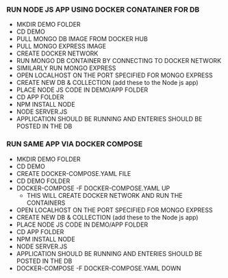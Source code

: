 ### RUN NODE JS APP USING DOCKER CONATAINER FOR DB
- MKDIR DEMO FOLDER
- CD DEMO 
- PULL MONGO DB IMAGE FROM DOCKER HUB
- PULL MONGO EXPRESS IMAGE
- CREATE DOCKER NETWORK
- RUN MONGO DB CONTAINER BY CONNECTING TO DOCKER NETWORK
- SIMILARLY RUN MONGO EXPRESS
- OPEN LOCALHOST ON THE PORT SPECIFIED FOR MONGO EXPRESS
- CREATE NEW DB & COLLECTION (add these to the Node js app)
- PLACE NODE JS CODE IN DEMO/APP FOLDER
- CD APP FOLDER
- NPM INSTALL NODE
- NODE SERVER.JS 
- APPLICATION SHOULD BE RUNNING AND ENTERIES SHOULD BE POSTED IN THE DB


### RUN SAME APP VIA DOCKER COMPOSE
- MKDIR DEMO FOLDER
- CD DEMO 
- CREATE DOCKER-COMPOSE.YAML FILE
- CD DEMO FOLDER
- DOCKER-COMPOSE -F DOCKER-COMPOSE.YAML UP
  - THIS WILL CREATE DOCKER NETWORK AND RUN THE CONTAINERS
- OPEN LOCALHOST ON THE PORT SPECIFIED FOR MONGO EXPRESS
- CREATE NEW DB & COLLECTION (add these to the Node js app)
- PLACE NODE JS CODE IN DEMO/APP FOLDER
- CD APP FOLDER
- NPM INSTALL NODE
- NODE SERVER.JS 
- APPLICATION SHOULD BE RUNNING AND ENTERIES SHOULD BE POSTED IN THE DB
- DOCKER-COMPOSE -F DOCKER-COMPOSE.YAML DOWN
